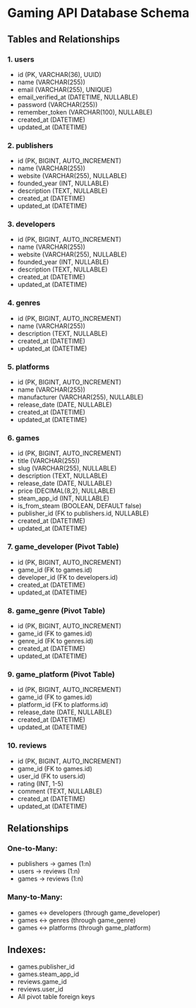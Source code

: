 # Gaming API Database Schema

## Tables and Relationships

### 1. users
- id (PK, VARCHAR(36), UUID)
- name (VARCHAR(255))
- email (VARCHAR(255), UNIQUE)
- email_verified_at (DATETIME, NULLABLE)
- password (VARCHAR(255))
- remember_token (VARCHAR(100), NULLABLE)
- created_at (DATETIME)
- updated_at (DATETIME)

### 2. publishers
- id (PK, BIGINT, AUTO_INCREMENT)
- name (VARCHAR(255))
- website (VARCHAR(255), NULLABLE)
- founded_year (INT, NULLABLE)
- description (TEXT, NULLABLE)
- created_at (DATETIME)
- updated_at (DATETIME)

### 3. developers
- id (PK, BIGINT, AUTO_INCREMENT)
- name (VARCHAR(255))
- website (VARCHAR(255), NULLABLE)
- founded_year (INT, NULLABLE)
- description (TEXT, NULLABLE)
- created_at (DATETIME)
- updated_at (DATETIME)

### 4. genres
- id (PK, BIGINT, AUTO_INCREMENT)
- name (VARCHAR(255))
- description (TEXT, NULLABLE)
- created_at (DATETIME)
- updated_at (DATETIME)

### 5. platforms
- id (PK, BIGINT, AUTO_INCREMENT)
- name (VARCHAR(255))
- manufacturer (VARCHAR(255), NULLABLE)
- release_date (DATE, NULLABLE)
- created_at (DATETIME)
- updated_at (DATETIME)

### 6. games
- id (PK, BIGINT, AUTO_INCREMENT)
- title (VARCHAR(255))
- slug (VARCHAR(255), NULLABLE)
- description (TEXT, NULLABLE)
- release_date (DATE, NULLABLE)
- price (DECIMAL(8,2), NULLABLE)
- steam_app_id (INT, NULLABLE)
- is_from_steam (BOOLEAN, DEFAULT false)
- publisher_id (FK to publishers.id, NULLABLE)
- created_at (DATETIME)
- updated_at (DATETIME)

### 7. game_developer (Pivot Table)
- id (PK, BIGINT, AUTO_INCREMENT)
- game_id (FK to games.id)
- developer_id (FK to developers.id)
- created_at (DATETIME)
- updated_at (DATETIME)

### 8. game_genre (Pivot Table)
- id (PK, BIGINT, AUTO_INCREMENT)
- game_id (FK to games.id)
- genre_id (FK to genres.id)
- created_at (DATETIME)
- updated_at (DATETIME)

### 9. game_platform (Pivot Table)
- id (PK, BIGINT, AUTO_INCREMENT)
- game_id (FK to games.id)
- platform_id (FK to platforms.id)
- release_date (DATE, NULLABLE)
- created_at (DATETIME)
- updated_at (DATETIME)

### 10. reviews
- id (PK, BIGINT, AUTO_INCREMENT)
- game_id (FK to games.id)
- user_id (FK to users.id)
- rating (INT, 1-5)
- comment (TEXT, NULLABLE)
- created_at (DATETIME)
- updated_at (DATETIME)

## Relationships

### One-to-Many:
- publishers → games (1:n)
- users → reviews (1:n)
- games → reviews (1:n)

### Many-to-Many:
- games ↔ developers (through game_developer)
- games ↔ genres (through game_genre)
- games ↔ platforms (through game_platform)

## Indexes:
- games.publisher_id
- games.steam_app_id
- reviews.game_id
- reviews.user_id
- All pivot table foreign keys
